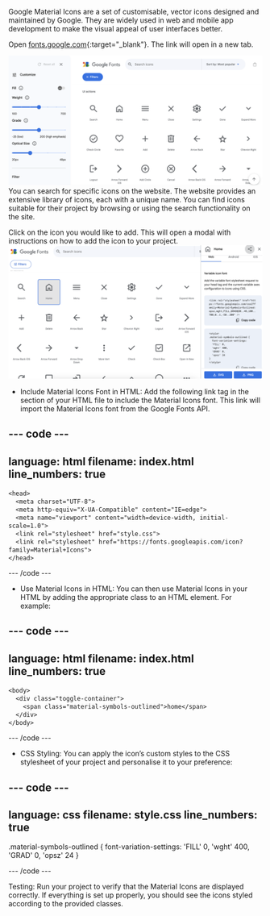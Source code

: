 Google Material Icons are a set of customisable, vector icons designed and maintained by Google. They are widely used in web and mobile app development to make the visual appeal of user interfaces better.

Open [fonts.google.com](https://fonts.google.com/icons){:target="_blank"}. The link will open in a new tab. 

![The Google Fonts icons page with various icons and the search bar showing.](images/google-icons.png)
You can search for specific icons on the website. The website provides an extensive library of icons, each with a unique name. You can find icons suitable for their project by browsing or using the search functionality on the site.

Click on the icon you would like to add. This will open a modal with instructions on how to add the icon to your project. ![The Google Fonts icons page with the home icon selected. There is an instructions panel open, showing how to add the icon to a project.](images/google-selectedicon.png)

+ Include Material Icons Font in HTML:
Add the following link tag in the <head> section of your HTML file to include the Material Icons font. This link will import the Material Icons font from the Google Fonts API.

--- code ---
---
language: html
filename: index.html
line_numbers: true
---

    <head>
      <meta charset="UTF-8">
      <meta http-equiv="X-UA-Compatible" content="IE=edge">
      <meta name="viewport" content="width=device-width, initial-scale=1.0">
      <link rel="stylesheet" href="style.css">
      <link rel="stylesheet" href="https://fonts.googleapis.com/icon?family=Material+Icons">
    </head>
  
--- /code ---

+ Use Material Icons in HTML:
You can then use Material Icons in your HTML by adding the appropriate class to an HTML element. For example:

--- code ---
---
language: html
filename: index.html
line_numbers: true
---

    <body>
      <div class="toggle-container">
        <span class="material-symbols-outlined">home</span>
      </div>
    </body>
  
--- /code ---
   
+ CSS Styling:
You can apply the icon’s custom styles to the CSS stylesheet of your project and personalise it to your preference:

--- code ---
---
language: css
filename: style.css
line_numbers: true
---

.material-symbols-outlined {
      font-variation-settings:
      'FILL' 0,
      'wght' 400,
      'GRAD' 0,
      'opsz' 24
}
  
--- /code ---

Testing:
Run your project to verify that the Material Icons are displayed correctly. If everything is set up properly, you should see the icons styled according to the provided classes.
